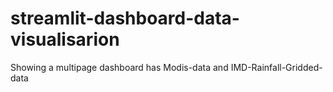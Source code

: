 # streamlit-dashboard-data-visualisarion
Showing a multipage dashboard has Modis-data and IMD-Rainfall-Gridded-data
